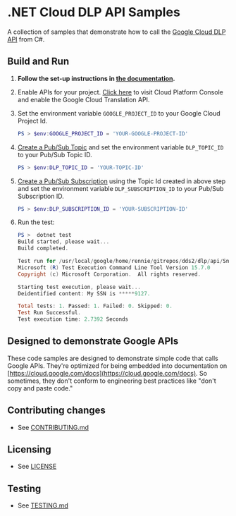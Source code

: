 # .NET Cloud DLP API Samples

A collection of samples that demonstrate how to call the
[Google Cloud DLP API](https://cloud.google.com/dlp/) from C#.

## Build and Run

1.  **Follow the set-up instructions in [the documentation](https://cloud.google.com/dotnet/docs/setup).**

4.  Enable APIs for your project.
    [Click here](https://console.cloud.google.com/flows/enableapi?apiid=dlp.googleapis.com&showconfirmation=true)
    to visit Cloud Platform Console and enable the Google Cloud Translation API.

5.  Set the environment variable `GOOGLE_PROJECT_ID` to your Google Cloud
    Project Id.

    ```ps1
    PS > $env:GOOGLE_PROJECT_ID = 'YOUR-GOOGLE-PROJECT-ID'
    ```

6. [Create a Pub/Sub Topic](https://cloud.google.com/pubsub/docs/create-topic) and set the environment variable `DLP_TOPIC_ID` to your Pub/Sub Topic ID.

    ```ps1
    PS > $env:DLP_TOPIC_ID = 'YOUR-TOPIC-ID'
    ```

7. [Create a Pub/Sub Subscription](https://cloud.google.com/pubsub/docs/create-subscription) using the Topic Id created in above step and set the environment variable `DLP_SUBSCRIPTION_ID` to your Pub/Sub Subscription ID.

    ```ps1
    PS > $env:DLP_SUBSCRIPTION_ID = 'YOUR-SUBSCRIPTION-ID'
    ``` 

10. Run the test:
    ```ps1
    PS >  dotnet test
    Build started, please wait...
    Build completed.

    Test run for /usr/local/google/home/rennie/gitrepos/dds2/dlp/api/Snippets/bin/Debug/netcoreapp2.1/DlpSnippets.dll(.NETCoreApp,Version=v2.1)
    Microsoft (R) Test Execution Command Line Tool Version 15.7.0
    Copyright (c) Microsoft Corporation.  All rights reserved.

    Starting test execution, please wait...
    Deidentified content: My SSN is *****9127.

    Total tests: 1. Passed: 1. Failed: 0. Skipped: 0.
    Test Run Successful.
    Test execution time: 2.7392 Seconds
    ```

## Designed to demonstrate Google APIs

These code samples are designed to demonstrate simple code that calls Google
APIs.  They're optimized for being embedded into documentation on
[https://cloud.google.com/docs](https://cloud.google.com/docs).
So sometimes, they don't conform to engineering best practices like
"don't copy and paste code."

## Contributing changes

* See [CONTRIBUTING.md](../../../CONTRIBUTING.md)

## Licensing

* See [LICENSE](../../../LICENSE)

## Testing

* See [TESTING.md](../../../TESTING.md)
